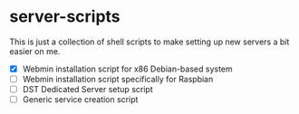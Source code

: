 # server-scripts

This is just a collection of shell scripts to make setting up new servers a bit easier on me.

- [x] Webmin installation script for x86 Debian-based system
- [ ] Webmin installation script specifically for Raspbian
- [ ] DST Dedicated Server setup script
- [ ] Generic service creation script
